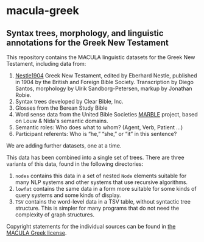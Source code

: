 # macula-greek
## Syntax trees, morphology, and linguistic annotations for the Greek New Testament

This repository contains the MACULA linguistic datasets for the Greek New Testament, including data from:

1. [Nestle1904](https://github.com/biblicalhumanities/Nestle1904) Greek New Testament, edited by Eberhard Nestle, published in 1904 by the British and Foreign Bible Society. Transcription by Diego Santos, morphology by Ulrik Sandborg-Petersen, markup by Jonathan Robie. 
2. Syntax trees developed by Clear Bible, Inc.
3. Glosses from the Berean Study Bible
4. Word sense data from the United Bible Societies [MARBLE](https://semanticdictionary.org/) project, based on Louw & Nida's semantic domains.
5. Semantic roles: Who does what to whom? (Agent, Verb, Patient …)
6. Participant referents: Who is “he,” “she,” or “it” in this sentence?

We are adding further datasets, one at a time. 

This data has been combined into a single set of trees.  There are three variants of this data, found in the following directories:

1. `nodes` contains this data in a set of nested `Node` elements suitable for many NLP systems and other systems that use recursive algorithms.
2. `lowfat` contains the same data in a form more suitable for some kinds of query systems and some kinds of display.  
3. `TSV` contains the word-level data in a TSV table, without syntactic tree structure.  This is simpler for many programs that do not need the complexity of graph structures.

Copyright statements for the individual sources can be found in [the MACULA Greek license](LICENSE.md).
